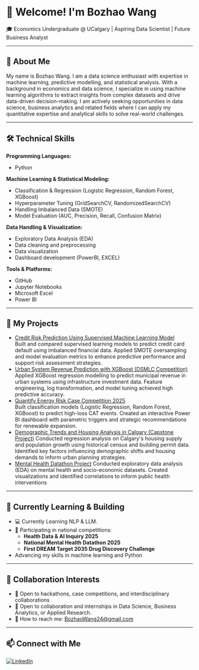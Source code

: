 # 👋 Welcome! I'm Bozhao Wang

🎓 Economics Undergraduate @ UCalgary | Aspiring Data Scientist | Future Business Analyst

---

## 👀 About Me
My name is Bozhao Wang. I am a data science enthusiast with expertise in machine learning, predictive modelling, and statistical analysis. With a background in economics and data science, I specialize in using machine learning algorithms to extract insights 
from complex datasets and drive data-driven decision-making. I am actively seeking opportunities in data science, business analytics and related fields where I can apply my quantitative expertise and analytical skills to solve real-world challenges.

---

## 🛠️ Technical Skills
**Programming Languages:**  
- Python

**Machine Learning & Statistical Modeling:**   
- Classification & Regression (Logistic Regression, Random Forest, XGBoost)  
- Hyperparameter Tuning (GridSearchCV, RandomizedSearchCV)  
- Handling Imbalanced Data (SMOTE)  
- Model Evaluation (AUC, Precision, Recall, Confusion Matrix)

**Data Handling & Visualization:**  
- Exploratory Data Analysis (EDA)
- Data cleaning and preprocessing
- Data visualization
- Dashboard development (PowerBI, EXCEL)

**Tools & Platforms:**  
- GitHub
- Jupyter Notebooks
- Microsoft Excel
- Power BI
---

## 📂 My Projects
- [Credit Risk Prediction Using Supervised Machine Learning Model](https://github.com/akabzw24/Credit-Risk-Prediction-Using-Supervised-Machine-Learning-Model)  
Built and compared supervised learning models to predict credit card default using imbalanced financial data. Applied SMOTE oversampling and model evaluation metrics to enhance predictive performance and support risk assessment strategies.
- [Urban System Revenue Prediction with XGBoost (DSMLC Competition)](https://github.com/akabzw24/Urban-revenue-prediction-XGBoost)  
Applied XGBoost regression modelling to predict municipal revenue in urban systems using infrastructure investment data. Feature engineering, log transformation, and model tuning achieved high predictive accuracy.
- [Quantify Energy Risk Case Competition 2025](https://github.com/akabzw24/quantify-energy-risk-case-2025)  
Built classification models (Logistic Regression, Random Forest, XGBoost) to predict high-loss CAT events. Created an interactive Power BI dashboard with parametric triggers and strategic recommendations for renewable expansion.
- [Demographic Trends and Housing Analysis in Calgary (Capstone Project)](https://github.com/akabzw24/Demographic-Trends-and-Housing-Analysis-in-Calgary)
Conducted regression analysis on Calgary's housing supply and population growth using historical census and building permit data. Identified key factors influencing demographic shifts and housing demands to inform urban planning strategies.
- [Mental Health Datathon Project](https://github.com/akabzw24/mental-health-datathon)
Conducted exploratory data analysis (EDA) on mental health and socio-economic datasets. Created visualizations and identified correlations to inform public health interventions


---

## 🌱 Currently Learning & Building
- 💻 Currently Learning NLP & LLM.
- 🧪 Participating in national competitions:
  - **Health Data & AI Inquiry 2025** 
  - **National Mental Health Datathon 2025**
  - **First DREAM Target 2035 Drug Discovery Challenge** 
- Advancing my skills in machine learning and Python

---

## 💞️ Collaboration Interests
- 🎯 Open to hackathons, case competitions, and interdisciplinary collaborations
- 🚀 Open to collaboration and internships in Data Science, Business Analytics, or Applied Research.
- 📢 How to reach me: BozhaoWang24@gmail.com

---

## 📫 Connect with Me

[![LinkedIn](https://img.shields.io/badge/-LinkedIn-blue?logo=linkedin&logoColor=white)](https://www.linkedin.com/in/your-username/)








